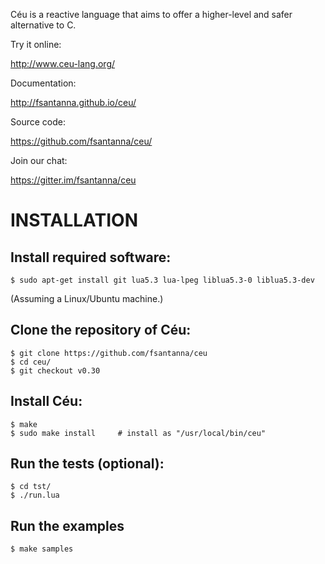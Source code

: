 Céu is a reactive language that aims to offer a higher-level and safer 
alternative to C.

Try it online:

http://www.ceu-lang.org/

Documentation:

http://fsantanna.github.io/ceu/

Source code:

https://github.com/fsantanna/ceu/

Join our chat:

https://gitter.im/fsantanna/ceu

<!--
# WHY CÉU

`TODO`
-->

# INSTALLATION

## Install required software:

```
$ sudo apt-get install git lua5.3 lua-lpeg liblua5.3-0 liblua5.3-dev
```

(Assuming a Linux/Ubuntu machine.)

## Clone the repository of Céu:

```
$ git clone https://github.com/fsantanna/ceu
$ cd ceu/
$ git checkout v0.30
```

## Install Céu:

```
$ make
$ sudo make install     # install as "/usr/local/bin/ceu"
```

## Run the tests (optional):

```
$ cd tst/
$ ./run.lua
```

## Run the examples

```
$ make samples
```
